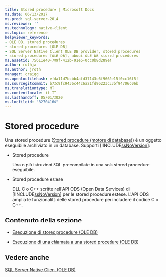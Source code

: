 ```yaml
---
title: Stored procedure | Microsoft Docs
ms.date: 06/13/2017
ms.prod: sql-server-2014
ms.reviewer: ''
ms.technology: native-client
ms.topic: reference
helpviewer_keywords:
- OLE DB, stored procedures
- stored procedures [OLE DB]
- SQL Server Native Client OLE DB provider, stored procedures
- stored procedures [OLE DB], about OLE DB stored procedures
ms.assetid: 75611e40-789f-412b-91e5-0cc0b8d289ef
author: rothja
ms.author: jroth
manager: craigg
ms.openlocfilehash: efda11d7bcbb4afd37143c6f9669e15f0cc16f5f
ms.sourcegitcommit: b72c9fc9436c44c6a21fd96223c73bf94706c06b
ms.translationtype: MT
ms.contentlocale: it-IT
ms.lasthandoff: 05/01/2020
ms.locfileid: "82704166"
---
```

# <a name="stored-procedures"></a>Stored procedure
  Una stored procedure ([Stored procedure &#40;motore di database&#41;](../../stored-procedures/stored-procedures-database-engine.md)) è un oggetto eseguibile archiviato in un database. Supporti [!INCLUDE[ssNoVersion](../../../includes/ssnoversion-md.md)]:  
  
-   Stored procedure  
  
     Una o più istruzioni SQL precompilate in una sola stored procedure eseguibile.  
  
-   Stored procedure estese  
  
     DLL C o C++ scritte nell'API ODS (Open Data Services) di [!INCLUDE[ssNoVersion](../../../includes/ssnoversion-md.md)] per le stored procedure estese. L'API ODS amplia le funzionalità delle stored procedure per includere il codice C o C++.  
  
## <a name="in-this-section"></a>Contenuto della sezione  
  
-   [Esecuzione di stored procedure &#40;OLE DB&#41;](stored-procedures-running.md)  
  
-   [Esecuzione di una chiamata a una stored procedure &#40;OLE DB&#41;](stored-procedures-calling.md)  
  
## <a name="see-also"></a>Vedere anche  
 [SQL Server Native Client &#40;OLE DB&#41;](sql-server-native-client-ole-db.md)  
  
  
